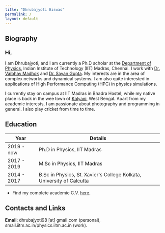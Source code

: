```yaml
---
title: "Dhrubajyoti Biswas"
permalink: /
layout: default
---
```


## Biography

### Hi,

 I am Dhrubajyoti, and I am currently a Ph.D scholar at the [Department of Physics](https://physics.iitm.ac.in), Indian Institute of Technology (IIT) Madras, Chennai. I work with [Dr. Vaibhav Madhok](https://sites.google.com/view/madhok) and [Dr. Sayan Gupta](https://home.iitm.ac.in/sayan/). My interests are in the area of complex networks and dynamical systems. I am also quite interested in applications of High Performance Computing (HPC) in physics simulations.

 I currently stay on campus at IIT Madras in Bhadra Hostel, while my native place is back in the wee town of [Kalyani](https://en.wikipedia.org/wiki/Kalyani,_West_Bengal), West Bengal. Apart from my academic interests, I am passionate about photography and programming in general. I also play cricket from time to time.

## Education

| Year | Details |
| --- | --- |
| 2019 - now | Ph.D in Physics, IIT Madras |
| 2017 - 2019 | M.Sc in Physics, IIT Madras |
| 2014 - 2017 | B.Sc in Physics, St. Xavier's College Kolkata, University of Calcutta |

- Find my complete academic C.V. [here](https://drive.google.com/file/d/1pDmqyZtTw7QiOCLzVDtpZioT9_SFtdWR/view?usp=sharing).

## Contacts and Links

**Email**: dhrubajyoti98 [at] gmail.com (personal), smail.iitm.ac.in/physics.iitm.ac.in (work).

